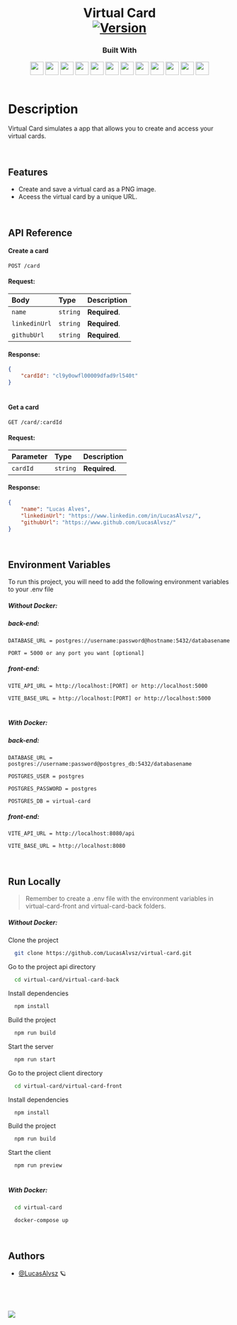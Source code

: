 <h1 align="center">
  Virtual Card
  </br>
    <a href="https://virtual-card-pi.vercel.app" target="_blank">
      <img src="https://img.shields.io/badge/Version-1.0.0-blue.svg" alt="Version">
    </a>
</h1>
<div align="center">

  <h3>Built With</h3>

  <img src="https://img.shields.io/badge/TypeScript-007ACC?style=for-the-badge&logo=typescript&logoColor=white" height="30px"/>
  <img src="https://img.shields.io/badge/Node.js-339933?style=for-the-badge&logo=nodedotjs&logoColor=white" height="30px"/>
  <img src="https://img.shields.io/badge/Express.js-000000?style=for-the-badge&logo=express&logoColor=white" height="30px"/>
  <img src="https://img.shields.io/badge/React-20232A?style=for-the-badge&logo=react&logoColor=61DAFB" height="30px"/>
  <img src="https://img.shields.io/badge/styled--components-DB7093?style=for-the-badge&logo=styled-components&logoColor=white" height="30px"/>
  <img src="https://img.shields.io/badge/PostgreSQL-316192?style=for-the-badge&logo=postgresql&logoColor=white" height="30px"/>
  <img src="https://img.shields.io/badge/Prisma-3982CE?style=for-the-badge&logo=Prisma&logoColor=white" height="30px"/>
  <img src="https://img.shields.io/badge/Jest-C21325?style=for-the-badge&logo=jest&logoColor=white" height="30px"/>
  <img src="https://img.shields.io/badge/Docker-228FE1?style=for-the-badge&logo=docker&logoColor=white" height="30px"/>
  <img src="https://img.shields.io/badge/nginx-009639?style=for-the-badge&logo=nginx&logoColor=white" height="30px"/>
  <img src="https://img.shields.io/badge/Heroku-430098?style=for-the-badge&logo=heroku&logoColor=white" height="30px"/>
  <img src="https://img.shields.io/badge/Vercel-000000?style=for-the-badge&logo=vercel&logoColor=white" height="30px"/>
  <!-- Badges source: https://dev.to/envoy_/150-badges-for-github-pnk -->
</div>

<br/>

# Description

Virtual Card simulates a app that allows you to create and access your virtual cards.

</br>

## Features

-   Create and save a virtual card as a PNG image.
-   Aceess the virtual card by a unique URL.

</br>

## API Reference

#### Create a card

```http
POST /card
```

#### Request:

| Body          | Type     | Description   |
| :------------ | :------- | :------------ |
| `name`        | `string` | **Required**. |
| `linkedinUrl` | `string` | **Required**. |
| `githubUrl`   | `string` | **Required**. |

#### Response:

```json
{
	"cardId": "cl9y0owfl00009dfad9rl540t"
}
```

#

#### Get a card

```http
GET /card/:cardId
```

#### Request:

| Parameter | Type     | Description   |
| :-------- | :------- | :------------ |
| `cardId`  | `string` | **Required**. |

#### Response:

```json
{
	"name": "Lucas Alves",
	"linkedinUrl": "https://www.linkedin.com/in/LucasAlvsz/",
	"githubUrl": "https://www.github.com/LucasAlvsz/"
}
```

</br>

## Environment Variables

To run this project, you will need to add the following environment variables to your .env file

##### Without Docker:

##### back-end:

`DATABASE_URL = postgres://username:password@hostname:5432/databasename`

`PORT = 5000 or any port you want [optional]`

##### front-end:

`VITE_API_URL = http://localhost:[PORT] or http://localhost:5000`

`VITE_BASE_URL = http://localhost:[PORT] or http://localhost:5000`

#

##### With Docker:

##### back-end:

`DATABASE_URL = postgres://username:password@postgres_db:5432/databasename`

`POSTGRES_USER = postgres`

`POSTGRES_PASSWORD = postgres`

`POSTGRES_DB = virtual-card`

##### front-end:

`VITE_API_URL = http://localhost:8080/api`

`VITE_BASE_URL = http://localhost:8080`

</br>

## Run Locally

> Remember to create a .env file with the environment variables in virtual-card-front and virtual-card-back folders.

##### Without Docker:

Clone the project

```bash
  git clone https://github.com/LucasAlvsz/virtual-card.git
```

Go to the project api directory

```bash
  cd virtual-card/virtual-card-back
```

Install dependencies

```bash
  npm install
```

Build the project

```bash
  npm run build
```

Start the server

```bash
  npm run start
```

Go to the project client directory

```bash
  cd virtual-card/virtual-card-front
```

Install dependencies

```bash
  npm install
```

Build the project

```bash
  npm run build
```

Start the client

```bash
  npm run preview
```

#

##### With Docker:

```bash
  cd virtual-card
```

```bash
  docker-compose up
```

</br>

## Authors

-   [@LucasAlvsz](https://www.github.com/LucasAlvsz) 🪐

<br/>

#

<a  href="mailto:contato.lucasalv@gmail.com" target="_blank"><img src="https://img.shields.io/badge/Ask%20me-anything-1abc9c.svg"></a>
